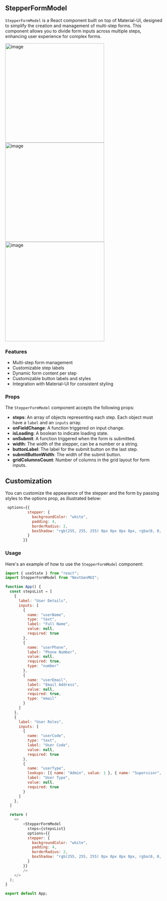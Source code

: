 ## StepperFormModel 

`StepperFormModel` is a React component built on top of Material-UI, designed to simplify the creation and management of multi-step forms. This component allows you to divide form inputs across multiple steps, enhancing user experience for complex forms.

<img width="317" alt="image" src="https://github.com/amoskyalo/NextGenMUI/assets/91586973/af41ff81-3847-4b85-ab29-0bece002adfa">
<img width="317" alt="image" src="https://github.com/amoskyalo/NextGenMUI/assets/91586973/73e264a2-2664-4cfe-8ab0-a736adc30c79">
<img width="318" alt="image" src="https://github.com/amoskyalo/NextGenMUI/assets/91586973/56d68c91-299c-40d8-84a5-e44329c9926c">

### Features

- Multi-step form management
- Customizable step labels
- Dynamic form content per step
- Customizable button labels and styles
- Integration with Material-UI for consistent styling

### Props

The `StepperFormModel` component accepts the following props:

- **steps**: An array of objects representing each step. Each object must have a `label` and an `inputs` array.
- **onFieldChange**: A function triggered on input change.
- **isLoading**: A boolean to indicate loading state.
- **onSubmit**: A function triggered when the form is submitted.
- **width**: The width of the stepper, can be a number or a string.
- **buttonLabel**: The label for the submit button on the last step.
- **submitButtonWidth**: The width of the submit button.
- **gridColumnsCount**: Number of columns in the grid layout for form inputs.

## Customization

You can customize the appearance of the stepper and the form by passing styles to the options prop, as illustrated below:

```javascript
 options={{
          stepper: {
            backgroundColor: "white",
            padding: 4,
            borderRadius: 2,
            boxShadow: "rgb(255, 255, 255) 0px 0px 0px 0px, rgba(0, 0, 0, 0.05) 0px 0px 0px 1px, rgba(0, 0, 0, 0.1) 0px 10px 15px -3px, rgba(0, 0, 0, 0.05) 0px 4px 6px -2px",
          }
        }}
```

### Usage

Here's an example of how to use the `StepperFormModel` component:

```javaScript
import { useState } from "react";
import StepperFormModel from "NextGenMUI";

function App() {
  const stepsList = [
    {
      label: "User Details",
      inputs: [
        {
          name: "userName",
          type: "text",
          label: "Full Name",
          value: null,
          required: true
        },
        {
          name: "userPhone",
          label: "Phone Number",
          value: null,
          required: true,
          type: "number"
        },
        {
          name: "userEmail",
          label: "Email Address",
          value: null,
          required: true,
          type: "email"
        }
      ]
    },
    {
      label: "User Roles",
      inputs: [
        {
          name: "userCode",
          type: "text",
          label: "User Code",
          value: null,
          required: true
        },
        {
          name: "userType",
          lookups: [{ name: "Admin", value: 1 }, { name: "Supervisor", value: 0 }, { name: "IT Admin", value: 0 }],
          label: "User Type",
          value: null,
          required: true
        }
      ]
    },
  ]

  return (
    <>
        <StepperFormModel
          steps={stepsList}
          options={{
          stepper: {
            backgroundColor: "white",
            padding: 4,
            borderRadius: 2,
            boxShadow: "rgb(255, 255, 255) 0px 0px 0px 0px, rgba(0, 0, 0, 0.05) 0px 0px 0px 1px, rgba(0, 0, 0, 0.1) 0px 10px 15px -3px, rgba(0, 0, 0, 0.05) 0px 4px 6px -2px",
          }
        }}
        />
    </>
  );
}

export default App;


```
